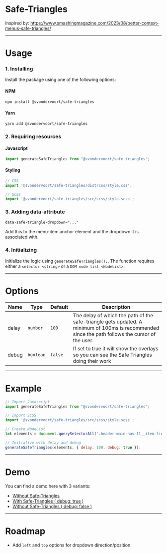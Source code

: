 # Safe-Triangles

Inspired by: https://www.smashingmagazine.com/2023/08/better-context-menus-safe-triangles/

---
# Usage

### 1. Installing
Install the package using one of the following options:

#### NPM
```bash
npm install @svondervoort/safe-triangles
```

#### Yarn
```bash
yarn add @svondervoort/safe-triangles
```

### 2. Requiring resources

#### Javascript
```javascript 
import generateSafeTriangles from "@svondervoort/safe-triangles";
```

#### Styling
```javascript
// CSS
import '@svondervoort/safe-triangles/dist/css/style.css';

// SCSS
import '@svondervoort/safe-triangles/src/scss/style.scss';
```

### 3. Adding data-attribute

```html
data-safe-triangle-dropdown="..."
```
Add this to the menu-item anchor element and the dropdown it is associated with.

### 4. Initializing
Initialize the logic using `generateSafeTriangles();`.
The function requires either a `selector <string>` or a `DOM node list <NodeList>`.

---
# Options
| Name | Type | Default | Description                                                                                                                                     |
| ---- | ---- | ------- |-------------------------------------------------------------------------------------------------------------------------------------------------|
| delay | `number` | `100` | The delay of which the path of the safe-triangle gets updated. A minimum of 100ms is recommended since the path follows the cursor of the user. |
| debug | `boolean` | `false` | If set to true it will show the overlays so you can see the Safe Triangles doing their work                                                     |

---
# Example
```javascript
// Import Javascript
import generateSafeTriangles from "@svondervoort/safe-triangles";

// Import SCSS
import '@svondervoort/safe-triangles/src/scss/style.scss';

// Create NodeList
let elements = document.querySelectorAll('.header-main-nav-l1__item-link--has-children-js, .header-main-nav-l2__item-link--has-children-js');

// Initialize with delay and debug
generateSafeTriangles(elements, { delay: 100, debug: true });
```

---
# Demo
You can find a demo here with 3 variants:
- [Without Safe-Triangles](https://safe-triangles.vercel.app/demo1.html)
- [With Safe-Triangles ( debug: true )](https://safe-triangles.vercel.app/)
- [Without Safe-Triangles ( debug: false )](https://safe-triangles.vercel.app/demo3.html)

---
# Roadmap

- Add `left` and `top` options for dropdown direction/position.


